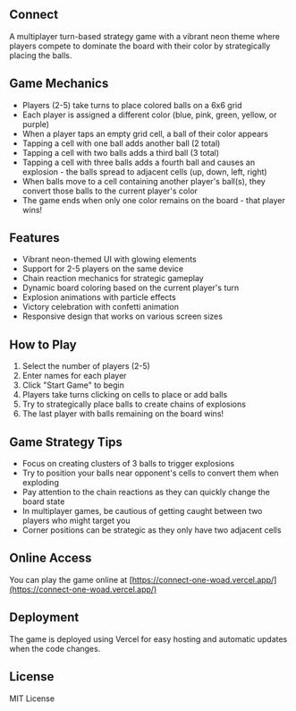 ## Connect

A multiplayer turn-based strategy game with a vibrant neon theme where players compete to dominate the board with their color by strategically placing the balls.

## Game Mechanics

- Players (2-5) take turns to place colored balls on a 6x6 grid
- Each player is assigned a different color (blue, pink, green, yellow, or purple)
- When a player taps an empty grid cell, a ball of their color appears
- Tapping a cell with one ball adds another ball (2 total)
- Tapping a cell with two balls adds a third ball (3 total)
- Tapping a cell with three balls adds a fourth ball and causes an explosion - the balls spread to adjacent cells (up, down, left, right)
- When balls move to a cell containing another player's ball(s), they convert those balls to the current player's color
- The game ends when only one color remains on the board - that player wins!

## Features

- Vibrant neon-themed UI with glowing elements
- Support for 2-5 players on the same device
- Chain reaction mechanics for strategic gameplay
- Dynamic board coloring based on the current player's turn
- Explosion animations with particle effects
- Victory celebration with confetti animation
- Responsive design that works on various screen sizes

## How to Play

1. Select the number of players (2-5)
2. Enter names for each player
3. Click "Start Game" to begin
4. Players take turns clicking on cells to place or add balls
5. Try to strategically place balls to create chains of explosions
6. The last player with balls remaining on the board wins!

## Game Strategy Tips

- Focus on creating clusters of 3 balls to trigger explosions
- Try to position your balls near opponent's cells to convert them when exploding
- Pay attention to the chain reactions as they can quickly change the board state
- In multiplayer games, be cautious of getting caught between two players who might target you
- Corner positions can be strategic as they only have two adjacent cells

## Online Access

You can play the game online at [https://connect-one-woad.vercel.app/](https://connect-one-woad.vercel.app/)

## Deployment

The game is deployed using Vercel for easy hosting and automatic updates when the code changes.

## License

MIT License
